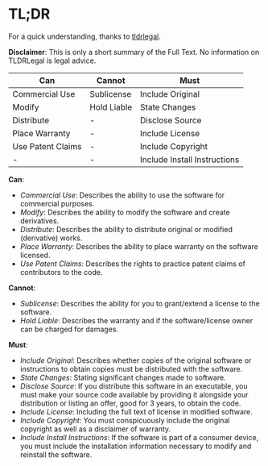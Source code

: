 # TL;DR

For a quick understanding, thanks to [tldrlegal](https://tldrlegal.com/).

**Disclaimer**: This is only a short summary of the Full Text. No information on TLDRLegal is legal advice.

| Can               | Cannot            | Must
| ---               | ---               | ---
| Commercial Use    | Sublicense        | Include Original
| Modify            | Hold Liable       | State Changes
| Distribute        | -                 | Disclose Source
| Place Warranty    | -                 | Include License
| Use Patent Claims | -                 | Include Copyright
| -                 | -                 | Include Install Instructions

**Can**:
- *Commercial Use*: Describes the ability to use the software for commercial purposes.
- *Modify*: Describes the ability to modify the software and create derivatives.
- *Distribute*: Describes the ability to distribute original or modified (derivative) works.
- *Place Warranty*: Describes the ability to place warranty on the software licensed.
- *Use Patent Claims*: Describes the rights to practice patent claims of contributors to the code.

**Cannot**:
- *Sublicense*: Describes the ability for you to grant/extend a license to the software.
- *Hold Liable*: Describes the warranty and if the software/license owner can be charged for damages.

**Must**:
- *Include Original*: Describes whether copies of the original software or instructions to obtain copies must be distributed with the software.
- *State Changes*: Stating significant changes made to software.
- *Disclose Source*: If you distribute this software in an executable, you must make your source code available by providing it alongside your distribution or listing an offer, good for 3 years, to obtain the code.
- *Include License*: Including the full text of license in modified software.
- *Include Copyright*: You must conspicuously include the original copyright as well as a disclaimer of warranty.
- *Include Install Instructions*: If the software is part of a consumer device, you must include the installation information necessary to modify and reinstall the software.
